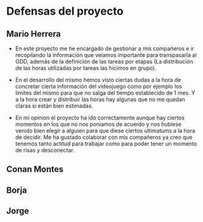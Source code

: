 # Defensas del proyecto

## Mario Herrera

- En este proyecto me he encargado de gestionar a mis compañeros e ir recopilando la información que veíamos importante para transpasarla al GDD, además de la definición de las tareas por etapas (La distribución de las horas utilizadas por tareas las hicimos en grupo).

- En el desarrollo del mismo hemos visto ciertas dudas a la hora de concretar cierta información del videojuego como por ejemplo los limites del mismo para que no salga del tiempo establecido de 1 mes. Y a la hora crear y distribuir las horas hay algunas que no me quedan claras si están bien estimadas.

- En mi opinion el proyecto ha ido correctamente aunque hay ciertos momentos en los que no nos poníamos de acuerdo y nos hubiese venido bien elegir a alguien para que diese ciertos ultimatums a la hora de decidir. Me ha gustado colaborar con mis compañeros ya creo que tenemos tanto actitud para trabajar como para poder tener un momento de risas y desconectar.


## Conan Montes


## Borja


## Jorge